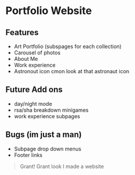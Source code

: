 # Portfolio Website

## Features 
* Art Portfolio (subspages for each collection)
* Carousel of photos
* About Me
* Work experience
* Astronout icon cmon look at that astronaut icon


## Future Add ons
* day/night mode
* rsa/sha breakdown minigames
* work experience subpages

## Bugs (im just a man)
* Subpage drop down menus
* Footer links

> Grant! Grant look I made a website
